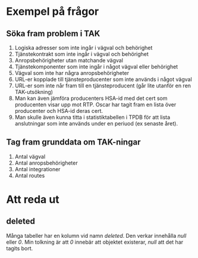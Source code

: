 # Exempel på frågor
## Söka fram problem i TAK
1. Logiska adresser som inte ingår i vägval och behörighet
2. Tjänstekontrakt som inte ingår i vägval och behörighet
3. Anropsbehörigheter utan matchande vägval
4. Tjänstekomponenter som inte ingår i något vägval eller behörighet
5. Vägval som inte har några anropsbehörigheter
6. URL-er kopplade till tjänsteproducenter som inte används i något vägval
7. URL-er som inte når fram till en tjänsteproducent (går lite utanför en ren TAK-utsökning)
8. Man kan även jämföra producenters HSA-id med det cert som producenten visar upp mot RTP. Oscar har tagit fram en lista över producenter och HSA-id deras cert. 
9. Man skulle även kunna titta i statistiktabellen i TPDB för att lista anslutningar som inte används under en periuod (ex senaste året).

## Tag fram grunddata om TAK-ningar
1. Antal vägval
2. Antal anropsbehörigheter
3. Antal integrationer
4. Antal routes

# Att reda ut
## deleted
Många tabeller har en kolumn vid namn *deleted*. Den verkar innehålla *null* eller *0*. Min tolkning är att *0* innebär att objektet existerar, *null* att det har tagits bort. 
